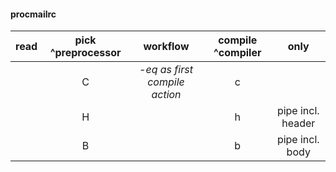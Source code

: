 #### procmailrc

| read | pick ^preprocessor | workflow | compile ^compiler | only |
| :--: | :--: | :--: | :--: | :--: |
| | C | _-eq as first compile action_ | c | |
| | H | | h | pipe incl. header |
| | B | | b | pipe incl. body |
